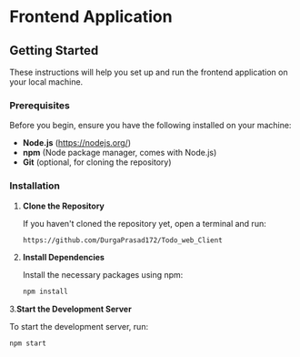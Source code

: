# Frontend Application

## Getting Started

These instructions will help you set up and run the frontend application on your local machine.

### Prerequisites

Before you begin, ensure you have the following installed on your machine:

- **Node.js** (https://nodejs.org/)
- **npm** (Node package manager, comes with Node.js)
- **Git** (optional, for cloning the repository)

### Installation

1. **Clone the Repository**

   If you haven't cloned the repository yet, open a terminal and run:

   ```bash
   https://github.com/DurgaPrasad172/Todo_web_Client

2. **Install Dependencies**

    Install the necessary packages using npm:

    ```bash
    npm install

3.**Start the Development Server**

   To start the development server, run:

   ```bash
   npm start
